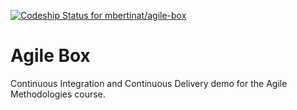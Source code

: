 [ ![Codeship Status for mbertinat/agile-box](https://codeship.com/projects/842cebc0-60c5-0133-bf7f-76de44eb7036/status?branch=master)](https://codeship.com/projects/112299)

# Agile Box

Continuous Integration and Continuous Delivery demo for the Agile Methodologies course.
